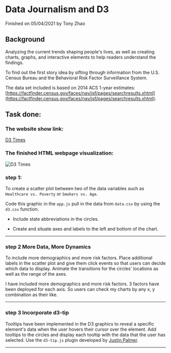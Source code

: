 # Data Journalism and D3

Finished on 05/04/2021 by Tony Zhao


## Background

Analyzing the current trends shaping people's lives, as well as creating charts, graphs, and interactive elements to help readers understand the findings.

To find out the first story idea by sifting through information from the U.S. Census Bureau and the Behavioral Risk Factor Surveillance System.

The data set included is based on 2014 ACS 1-year estimates: [https://factfinder.census.gov/faces/nav/jsf/pages/searchresults.xhtml](https://factfinder.census.gov/faces/nav/jsf/pages/searchresults.xhtml).

## Task done:

### The website show link:

[D3 Times](https://tonyzhao668.github.io/D3_challenge/)

### The finished HTML webpage visualization:

![D3 Times](Images/d3.gif)

### step 1:

To create a scatter plot between two of the data variables such as `Healthcare vs. Poverty` or `Smokers vs. Age`.

Code this graphic in the `app.js` pull in the data from `data.csv` by using the `d3.csv` function. 

* Include state abbreviations in the circles.

* Create and situate axes and labels to the left and bottom of the chart.

- - -

### step 2 More Data, More Dynamics

To include more demographics and more risk factors. Place additional labels in the scatter plot and give them click events so that users can decide which data to display. Animate the transitions for the circles' locations as well as the range of the axes. 

I have included more demographics and more risk factors. 3 factors have been deployed for each axis.
So users can check my charts by any x, y combination as their like.

_ _ _

### step 3 Incorporate d3-tip

 Tooltips have been implemented in the D3 graphics to reveal a specific element's data when the user hovers their cursor over the element. Add tooltips to the circles and display each tooltip with the data that the user has selected. Use the `d3-tip.js` plugin developed by [Justin Palmer](https://github.com/Caged).

- - -




